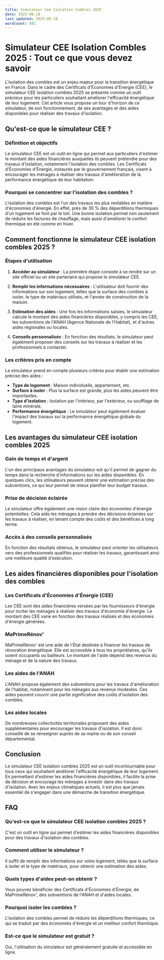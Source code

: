 ```yaml
---
title: Simulateur Cee Isolation Combles 2025
date: 2025-06-28
last_updated: 2025-06-28
wordcount: 881
---
```


# Simulateur CEE Isolation Combles 2025 : Tout ce que vous devez savoir

L'isolation des combles est un enjeu majeur pour la transition énergétique en France. Dans le cadre des Certificats d'Économies d'Énergie (CEE), le simulateur CEE isolation combles 2025 se présente comme un outil précieux pour les particuliers souhaitant améliorer l'efficacité énergétique de leur logement. Cet article vous propose un tour d'horizon de ce simulateur, de son fonctionnement, de ses avantages et des aides disponibles pour réaliser des travaux d'isolation.

## Qu'est-ce que le simulateur CEE ?

### Définition et objectifs

Le simulateur CEE est un outil en ligne qui permet aux particuliers d'estimer le montant des aides financières auxquelles ils peuvent prétendre pour des travaux d'isolation, notamment l'isolation des combles. Les Certificats d'Économies d'Énergie, instaurés par le gouvernement français, visent à encourager les ménages à réaliser des travaux d'amélioration de la performance énergétique de leur habitation. 

### Pourquoi se concentrer sur l'isolation des combles ?

L'isolation des combles est l'un des travaux les plus rentables en matière d'économies d'énergie. En effet, près de 30 % des déperditions thermiques d'un logement se font par le toit. Une bonne isolation permet non seulement de réduire les factures de chauffage, mais aussi d'améliorer le confort thermique en été comme en hiver.

## Comment fonctionne le simulateur CEE isolation combles 2025 ?

### Étapes d'utilisation

1. **Accéder au simulateur** : La première étape consiste à se rendre sur un site officiel ou un site partenaire qui propose le simulateur CEE.
   
2. **Remplir les informations nécessaires** : L'utilisateur doit fournir des informations sur son logement, telles que la surface des combles à isoler, le type de matériaux utilisés, et l'année de construction de la maison.

3. **Estimation des aides** : Une fois les informations saisies, le simulateur calcule le montant des aides financières disponibles, y compris les CEE, les subventions de l'ANAH (Agence Nationale de l'Habitat), et d'autres aides régionales ou locales.

4. **Conseils personnalisés** : En fonction des résultats, le simulateur peut également proposer des conseils sur les travaux à réaliser et les professionnels à contacter.

### Les critères pris en compte

Le simulateur prend en compte plusieurs critères pour établir une estimation précise des aides :

- **Type de logement** : Maison individuelle, appartement, etc.
- **Surface à isoler** : Plus la surface est grande, plus les aides peuvent être importantes.
- **Type d'isolation** : Isolation par l'intérieur, par l'extérieur, ou soufflage de laine minérale.
- **Performance énergétique** : Le simulateur peut également évaluer l'impact des travaux sur la performance énergétique globale du logement.

## Les avantages du simulateur CEE isolation combles 2025

### Gain de temps et d'argent

L'un des principaux avantages du simulateur est qu'il permet de gagner du temps dans la recherche d'informations sur les aides disponibles. En quelques clics, les utilisateurs peuvent obtenir une estimation précise des subventions, ce qui leur permet de mieux planifier leur budget travaux.

### Prise de décision éclairée

Le simulateur offre également une vision claire des économies d'énergie potentielles. Cela aide les ménages à prendre des décisions éclairées sur les travaux à réaliser, en tenant compte des coûts et des bénéfices à long terme.

### Accès à des conseils personnalisés

En fonction des résultats obtenus, le simulateur peut orienter les utilisateurs vers des professionnels qualifiés pour réaliser les travaux, garantissant ainsi une meilleure qualité d'exécution.

## Les aides financières disponibles pour l'isolation des combles

### Les Certificats d'Économies d'Énergie (CEE)

Les CEE sont des aides financières versées par les fournisseurs d'énergie pour inciter les ménages à réaliser des travaux d'économie d'énergie. Le montant des CEE varie en fonction des travaux réalisés et des économies d'énergie générées.

### MaPrimeRénov'

MaPrimeRénov' est une aide de l'État destinée à financer les travaux de rénovation énergétique. Elle est accessible à tous les propriétaires, qu'ils soient occupants ou bailleurs. Le montant de l'aide dépend des revenus du ménage et de la nature des travaux.

### Les aides de l'ANAH

L'ANAH propose également des subventions pour les travaux d'amélioration de l'habitat, notamment pour les ménages aux revenus modestes. Ces aides peuvent couvrir une partie significative des coûts d'isolation des combles.

### Les aides locales

De nombreuses collectivités territoriales proposent des aides supplémentaires pour encourager les travaux d'isolation. Il est donc conseillé de se renseigner auprès de sa mairie ou de son conseil départemental.

## Conclusion

Le simulateur CEE isolation combles 2025 est un outil incontournable pour tous ceux qui souhaitent améliorer l'efficacité énergétique de leur logement. En permettant d'estimer les aides financières disponibles, il facilite la prise de décision et encourage les ménages à investir dans des travaux d'isolation. Avec les enjeux climatiques actuels, il est plus que jamais essentiel de s'engager dans une démarche de transition énergétique.

## FAQ

### Qu'est-ce que le simulateur CEE isolation combles 2025 ?

C'est un outil en ligne qui permet d'estimer les aides financières disponibles pour des travaux d'isolation des combles.

### Comment utiliser le simulateur ?

Il suffit de remplir des informations sur votre logement, telles que la surface à isoler et le type de matériaux, pour obtenir une estimation des aides.

### Quels types d'aides peut-on obtenir ?

Vous pouvez bénéficier des Certificats d'Économies d'Énergie, de MaPrimeRénov', des subventions de l'ANAH et d'aides locales.

### Pourquoi isoler les combles ?

L'isolation des combles permet de réduire les déperditions thermiques, ce qui se traduit par des économies d'énergie et un meilleur confort thermique.

### Est-ce que le simulateur est gratuit ?

Oui, l'utilisation du simulateur est généralement gratuite et accessible en ligne.
